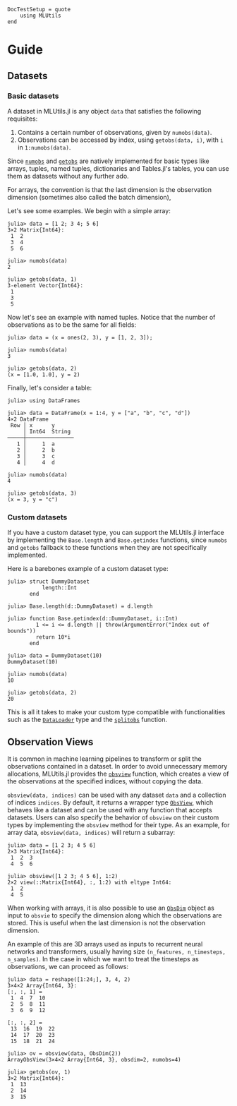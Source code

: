 ```@meta
DocTestSetup = quote
    using MLUtils
end
```

# Guide

## Datasets 

### Basic datasets

A dataset in MLUtils.jl is any object `data` that satisfies the following requisites:
1. Contains a certain number of observations, given by `numobs(data)`.
2. Observations can be accessed by index, using `getobs(data, i)`, with `i` in `1:numobs(data)`.

Since [`numobs`](@ref) and [`getobs`](@ref) are natively implemented for basic types like arrays, tuples, named tuples, dictionaries and Tables.jl's tables, you can use them as datasets without any further ado.

For arrays, the convention is that the last dimension is the observation dimension (sometimes also called the batch dimension),

Let's see some examples. We begin with a simple array:

```jldoctest
julia> data = [1 2; 3 4; 5 6]
3×2 Matrix{Int64}:
 1  2
 3  4
 5  6

julia> numobs(data)
2

julia> getobs(data, 1)
3-element Vector{Int64}:
 1
 3
 5
```

Now let's see an example with named tuples. Notice that the number of observations
as to be the same for all fields:

```jldoctest
julia> data = (x = ones(2, 3), y = [1, 2, 3]);

julia> numobs(data)
3

julia> getobs(data, 2)
(x = [1.0, 1.0], y = 2)
```
Finally, let's consider a table:

```jldoctest
julia> using DataFrames

julia> data = DataFrame(x = 1:4, y = ["a", "b", "c", "d"])
4×2 DataFrame
 Row │ x      y      
     │ Int64  String 
─────┼───────────────
   1 │     1  a
   2 │     2  b
   3 │     3  c
   4 │     4  d

julia> numobs(data)
4

julia> getobs(data, 3)
(x = 3, y = "c")
```

### Custom datasets

If you have a custom dataset type, you can support the MLUtils.jl interface by implementing the `Base.length` and `Base.getindex` functions, since `numobs` and `getobs` fallback to these functions when they are not specifically implemented.

Here is a barebones example of a custom dataset type:
```jldoctest
julia> struct DummyDataset
           length::Int
       end

julia> Base.length(d::DummyDataset) = d.length

julia> function Base.getindex(d::DummyDataset, i::Int)
         1 <= i <= d.length || throw(ArgumentError("Index out of bounds"))
         return 10*i
       end

julia> data = DummyDataset(10)
DummyDataset(10)

julia> numobs(data)
10

julia> getobs(data, 2)
20
```

This is all it takes to make your custom type compatible with functionalities such as the [`DataLoader`](@ref) type and the [`splitobs`](@ref) function.

## Observation Views

It is common in machine learning pipelines to transform or split the observations contained in a dataset. 
In order to avoid unnecessary memory allocations, MLUtils.jl provides the [`obsview`](@ref) function, which creates a view of the observations at the specified indices, without copying the data.

`obsview(data, indices)` can be used with any dataset `data` and a collection of indices `indices`. By default, 
it returns a wrapper type [`ObsView`](@ref), which behaves like a dataset and can be used with any function that accepts datasets. Users can also specify the behavior of `obsview` on their custom types by implementing the `obsview` method for their type. As an example, for array data, `obsview(data, indices)` will return a subarray:

```jldoctest
julia> data = [1 2 3; 4 5 6]
2×3 Matrix{Int64}:
 1  2  3
 4  5  6

julia> obsview([1 2 3; 4 5 6], 1:2)
2×2 view(::Matrix{Int64}, :, 1:2) with eltype Int64:
 1  2
 4  5
```

When working with arrays, it is also possible to use an [`ObsDim`](@ref) object as input to `obsvie` to specify the dimension along which the observations are stored. This is useful when the last dimension is not the observation dimension. 

An example of this are 3D arrays used as inputs to recurrent neural networks and transformers,
usually having size `(n_features, n_timesteps, n_samples)`. In the case in which we want to treat the timesteps as observations, we can proceed as follows:

```jldoctest
julia> data = reshape([1:24;], 3, 4, 2)
3×4×2 Array{Int64, 3}:
[:, :, 1] =
 1  4  7  10
 2  5  8  11
 3  6  9  12

[:, :, 2] =
 13  16  19  22
 14  17  20  23
 15  18  21  24

julia> ov = obsview(data, ObsDim(2))
ArrayObsView(3×4×2 Array{Int64, 3}, obsdim=2, numobs=4)

julia> getobs(ov, 1)
3×2 Matrix{Int64}:
 1  13
 2  14
 3  15
```



